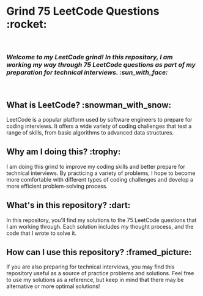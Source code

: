<h1> Grind 75 LeetCode Questions  :rocket:</h1> <br />
<em><h3> Welcome to my LeetCode grind! In this repository, I am working my way through 75 LeetCode questions as part of my preparation for technical interviews. :sun_with_face:</em></h2><br />
<h2> What is LeetCode? :snowman_with_snow:</h2>
LeetCode is a popular platform used by software engineers to prepare for coding interviews. It offers a wide variety of coding challenges that test a range of skills, from basic algorithms to advanced data structures.<br />
<h2> Why am I doing this? :trophy:</h2>
I am doing this grind to improve my coding skills and better prepare for technical interviews. By practicing a variety of problems, I hope to become more comfortable with different types of coding challenges and develop a more efficient problem-solving process.
<h2> What's in this repository? :dart:</h2>
In this repository, you'll find my solutions to the 75 LeetCode questions that I am working through. Each solution includes my thought process, and the code that I wrote to solve it. <br />
<h2> How can I use this repository? :framed_picture: </h2>
If you are also preparing for technical interviews, you may find this repository useful as a source of practice problems and solutions. Feel free to use my solutions as a reference, but keep in mind that there may be alternative or more optimal solutions!
